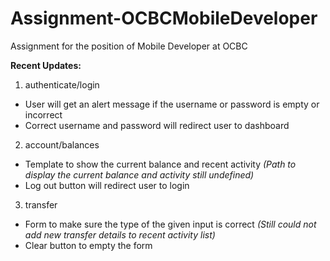 # Assignment-OCBCMobileDeveloper
Assignment for the position of Mobile Developer at OCBC

**Recent Updates:**
1. authenticate/login
- User will get an alert message if the username or password is empty or incorrect
- Correct username and password will redirect user to dashboard
2. account/balances
- Template to show the current balance and recent activity *(Path to display the current balance and activity still undefined)*
- Log out button will redirect user to login
3. transfer
- Form to make sure the type of the given input is correct *(Still could not add new transfer details to recent activity list)*
- Clear button to empty the form
